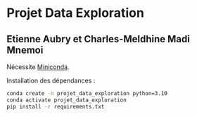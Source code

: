 # Projet Data Exploration

## Etienne Aubry et Charles-Meldhine Madi Mnemoi

Nécessite [Miniconda](https://conda.io/miniconda.html).

Installation des dépendances :

```bash
conda create -n projet_data_exploration python=3.10
conda activate projet_data_exploration
pip install -r requirements.txt
```


